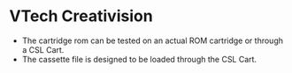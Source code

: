 # VTech Creativision
* The cartridge rom can be tested on an actual ROM cartridge or through a CSL Cart.
* The cassette file is designed to be loaded through the CSL Cart.
